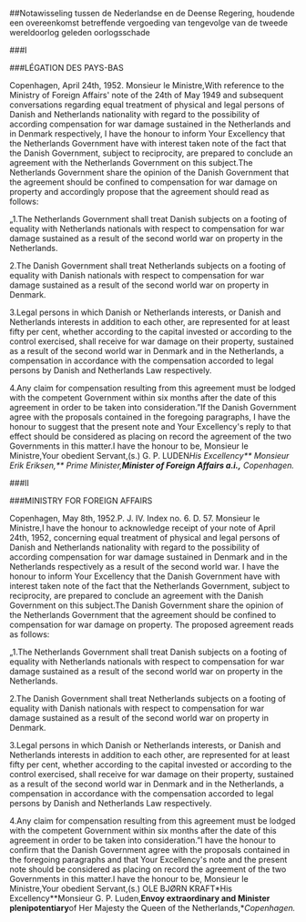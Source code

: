 <meta http-equiv='Content-Type' content='text/html; charset=utf-8' />

##Notawisseling tussen de Nederlandse en de Deense Regering, houdende een overeenkomst betreffende vergoeding van tengevolge van de tweede wereldoorlog geleden oorlogsschade

###I 

###LÉGATION DES PAYS-BAS

Copenhagen, April 24th, 1952. Monsieur le Ministre,With reference to the Ministry of Foreign Affairs' note of the 24th of May 1949 and subsequent conversations regarding equal treatment of physical and legal persons of Danish and Netherlands nationality with regard to the possibility of according compensation for war damage sustained in the Netherlands and in Denmark respectively, I have the honour to inform Your Excellency that the Netherlands Government have with interest taken note of the fact that the Danish Government, subject to reciprocity, are prepared to conclude an agreement with the Netherlands Government on this subject.The Netherlands Government share the opinion of the Danish Government that the agreement should be confined to compensation for war damage on property and accordingly propose that the agreement should read as follows:

„1.The Netherlands Government shall treat Danish subjects on a footing of equality with Netherlands nationals with respect to compensation for war damage sustained as a result of the second world war on property in the Netherlands.

2.The Danish Government shall treat Netherlands subjects on a footing of equality with Danish nationals with respect to compensation for war damage sustained as a result of the second world war on property in Denmark.

3.Legal persons in which Danish or Netherlands interests, or Danish and Netherlands interests in addition to each other, are represented for at least fifty per cent, whether according to the capital invested or according to the control exercised, shall receive for war damage on their property, sustained as a result of the second world war in Denmark and in the Netherlands, a compensation in accordance with the compensation accorded to legal persons by Danish and Netherlands Law respectively.

4.Any claim for compensation resulting from this agreement must be lodged with the competent Government within six months after the date of this agreement in order to be taken into consideration.”If the Danish Government agree with the proposals contained in the foregoing paragraphs, I have the honour to suggest that the present note and Your Excellency's reply to that effect should be considered as placing on record the agreement of the two Governments in this matter.I have the honour to be, Monsieur le Ministre,Your obedient Servant,(s.) G. P. LUDEN*His Excellency** Monsieur Erik Eriksen,** Prime Minister,**Minister of Foreign Affairs a.i.,** Copenhagen.*

###II 

###MINISTRY FOR FOREIGN AFFAIRS

Copenhagen, May 8th, 1952.P. J. IV. Index no. 6. D. 57. Monsieur le Ministre,I have the honour to acknowledge receipt of your note of April 24th, 1952, concerning equal treatment of physical and legal persons of Danish and Netherlands nationality with regard to the possibility of according compensation for war damage sustained in Denmark and in the Netherlands respectively as a result of the second world war. I have the honour to inform Your Excellency that the Danish Government have with interest taken note of the fact that the Netherlands Government, subject to reciprocity, are prepared to conclude an agreement with the Danish Government on this subject.The Danish Government share the opinion of the Netherlands Government that the agreement should be confined to compensation for war damage on property. The proposed agreement reads as follows:

„1.The Netherlands Government shall treat Danish subjects on a footing of equality with Netherlands nationals with respect to compensation for war damage sustained as a result of the second world war on property in the Netherlands.

2.The Danish Government shall treat Netherlands subjects on a footing of equality with Danish nationals with respect to compensation for war damage sustained as a result of the second world war on property in Denmark.

3.Legal persons in which Danish or Netherlands interests, or Danish and Netherlands interests in addition to each other, are represented for at least fifty per cent, whether according to the capital invested or according to the control exercised, shall receive for war damage on their property, sustained as a result of the second world war in Denmark and in the Netherlands, a compensation in accordance with the compensation accorded to legal persons by Danish and Netherlands Law respectively.

4.Any claim for compensation resulting from this agreement must be lodged with the competent Government within six months after the date of this agreement in order to be taken into consideration.”I have the honour to confirm that the Danish Government agree with the proposals contained in the foregoing paragraphs and that Your Excellency's note and the present note should be considered as placing on record the agreement of the two Governments in this matter.I have the honour to be, Monsieur le Ministre,Your obedient Servant,(s.) OLE BJØRN KRAFT*His Excellency**Monsieur G. P. Luden,**Envoy extraordinary and Minister plenipotentiary**of Her Majesty the Queen of the Netherlands,**Copenhagen.*
